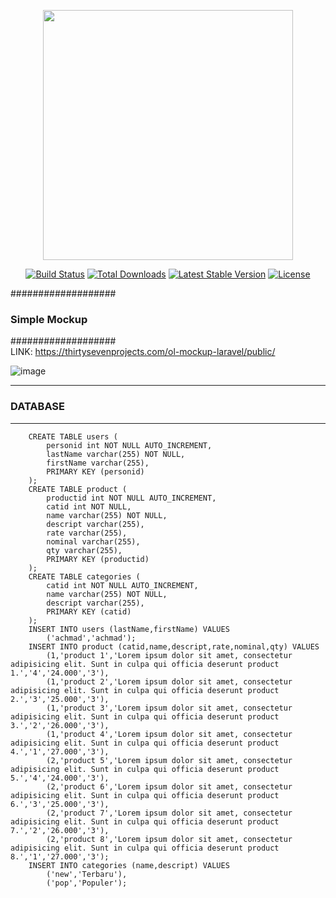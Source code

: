 <p align="center"><a href="https://laravel.com" target="_blank"><img src="https://raw.githubusercontent.com/laravel/art/master/logo-lockup/5%20SVG/2%20CMYK/1%20Full%20Color/laravel-logolockup-cmyk-red.svg" width="400"></a></p>

<p align="center">
<a href="https://travis-ci.org/laravel/framework"><img src="https://travis-ci.org/laravel/framework.svg" alt="Build Status"></a>
<a href="https://packagist.org/packages/laravel/framework"><img src="https://poser.pugx.org/laravel/framework/d/total.svg" alt="Total Downloads"></a>
<a href="https://packagist.org/packages/laravel/framework"><img src="https://poser.pugx.org/laravel/framework/v/stable.svg" alt="Latest Stable Version"></a>
<a href="https://packagist.org/packages/laravel/framework"><img src="https://poser.pugx.org/laravel/framework/license.svg" alt="License"></a>
</p>

###################
### Simple Mockup
###################
<br>
LINK: https://thirtysevenprojects.com/ol-mockup-laravel/public/

![image](https://user-images.githubusercontent.com/77251566/165929242-40945d9e-3eb2-43e2-86e2-dea9db130e39.png)


*******************
### DATABASE
*******************

        CREATE TABLE users (
            personid int NOT NULL AUTO_INCREMENT,
            lastName varchar(255) NOT NULL,
            firstName varchar(255),
            PRIMARY KEY (personid)
        );
        CREATE TABLE product (
            productid int NOT NULL AUTO_INCREMENT,
            catid int NOT NULL,
            name varchar(255) NOT NULL,
            descript varchar(255),
            rate varchar(255),
            nominal varchar(255),
            qty varchar(255),
            PRIMARY KEY (productid)
        );   
        CREATE TABLE categories (
            catid int NOT NULL AUTO_INCREMENT,
            name varchar(255) NOT NULL,
            descript varchar(255),
            PRIMARY KEY (catid)
        );  
        INSERT INTO users (lastName,firstName) VALUES
            ('achmad','achmad');
        INSERT INTO product (catid,name,descript,rate,nominal,qty) VALUES
            (1,'product 1','Lorem ipsum dolor sit amet, consectetur adipisicing elit. Sunt in culpa qui officia deserunt product 1.','4','24.000','3'),
            (1,'product 2','Lorem ipsum dolor sit amet, consectetur adipisicing elit. Sunt in culpa qui officia deserunt product 2.','3','25.000','3'),
            (1,'product 3','Lorem ipsum dolor sit amet, consectetur adipisicing elit. Sunt in culpa qui officia deserunt product 3.','2','26.000','3'),
            (1,'product 4','Lorem ipsum dolor sit amet, consectetur adipisicing elit. Sunt in culpa qui officia deserunt product 4.','1','27.000','3'),
            (2,'product 5','Lorem ipsum dolor sit amet, consectetur adipisicing elit. Sunt in culpa qui officia deserunt product 5.','4','24.000','3'),
            (2,'product 6','Lorem ipsum dolor sit amet, consectetur adipisicing elit. Sunt in culpa qui officia deserunt product 6.','3','25.000','3'),
            (2,'product 7','Lorem ipsum dolor sit amet, consectetur adipisicing elit. Sunt in culpa qui officia deserunt product 7.','2','26.000','3'),
            (2,'product 8','Lorem ipsum dolor sit amet, consectetur adipisicing elit. Sunt in culpa qui officia deserunt product 8.','1','27.000','3');
        INSERT INTO categories (name,descript) VALUES
            ('new','Terbaru'),
            ('pop','Populer');
            
